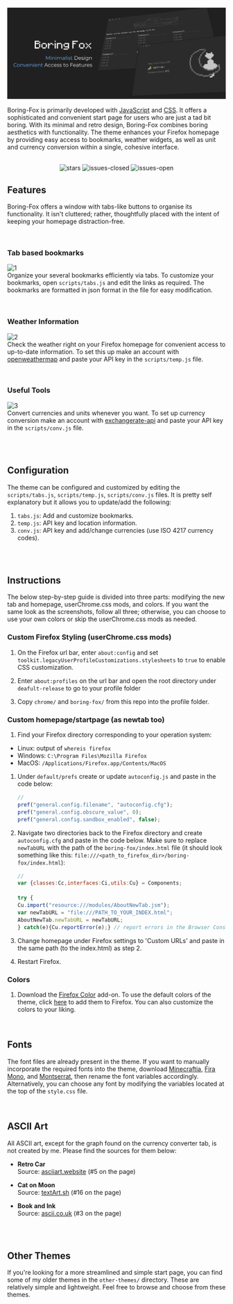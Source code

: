 ![graphic](./.github/assets/main.png)
<br>

Boring-Fox is primarily developed with [JavaScript](https://en.wikipedia.org/wiki/JavaScript) and [CSS](https://developer.mozilla.org/en-US/docs/Web/CSS). It offers a sophisticated and convenient start page for users who are just a tad bit boring. With its minimal and retro design, Boring-Fox combines boring aesthetics with functionality. The theme enhances your Firefox homepage by providing easy access to bookmarks, weather widgets, as well as unit and currency conversion within a single, cohesive interface.
<br>
<br>
<div align="center">
    
![stars](https://img.shields.io/github/stars/ycatsh/Boring-Fox?&color=2e2e2f&labelColor=202020&style=for-the-badge)
![issues-closed](https://img.shields.io/github/issues-closed/ycatsh/Boring-Fox?color=2e2e2f&labelColor=202020&style=for-the-badge)
![issues-open](https://img.shields.io/github/issues/ycatsh/Boring-Fox?color=2e2e2f&labelColor=202020&style=for-the-badge)
    
</div>

## Features
Boring-Fox offers a window with tabs-like buttons to organise its functionality. It isn't cluttered; rather, thoughtfully placed with the intent of keeping your homepage distraction-free. 

<br>

### Tab based bookmarks
![1](https://github.com/user-attachments/assets/b0207ce3-d3fd-4f9f-b3cb-752f800c5391)
<br>
Organize your several bookmarks efficiently via tabs. To customize your bookmarks, open `scripts/tabs.js` and edit the links as required. The bookmarks are formatted in json format in the file for easy modification.

<br>

### Weather Information 
![2](https://github.com/user-attachments/assets/9a1a400d-3c34-4fe7-b8e9-9d92edc68e95)
<br>
Check the weather right on your Firefox homepage for convenient access to up-to-date information. To set this up make an account with [openweathermap](https://openweathermap.org/) and paste your API key in the `scripts/temp.js` file.

<br>

### Useful Tools 
![3](https://github.com/user-attachments/assets/f3400e3c-9651-44cc-b7e8-4d73c482bc5a)
<br>
Convert currencies and units whenever you want. To set up currency conversion make an account with [exchangerate-api](https://app.exchangerate-api.com/) and paste your API key in the `scripts/conv.js` file.


<br>
<br>


## Configuration  
The theme can be configured and customized by editing the `scripts/tabs.js`, `scripts/temp.js`, `scripts/conv.js` files. It is pretty self explanatory but it allows you to update/add the following:  
1. `tabs.js`: Add and customize bookmarks.
2. `temp.js`: API key and location information.
3. `conv.js`: API key and add/change currencies (use ISO 4217 currency codes).


<br>
<br>


## Instructions   
The below step-by-step guide is divided into three parts: modifying the new tab and homepage, userChrome.css mods, and colors. If you want the same look as the screenshots, follow all three; otherwise, you can choose to use your own colors or skip the userChrome.css mods as needed.

### Custom Firefox Styling (userChrome.css mods)

1. On the Firefox url bar, enter `about:config` and set `toolkit.legacyUserProfileCustomizations.stylesheets` to `true` to enable CSS customization. 

2. Enter `about:profiles` on the url bar and open the root directory under `deafult-release` to go to your profile folder 
   
3. Copy `chrome/` and `boring-fox/` from this repo into the profile folder.

### Custom homepage/startpage (as newtab too)

1. Find your Firefox directory corresponding to your operation system:
- Linux: output of `whereis firefox`
- Windows: `C:\Program Files\Mozilla Firefox`
- MacOS: `/Applications/Firefox.app/Contents/MacOS`
   
1. Under `default/prefs` create or update `autoconfig.js` and paste in the code below:
    ```javascript
    //
    pref("general.config.filename", "autoconfig.cfg");
    pref("general.config.obscure_value", 0);
    pref("general.config.sandbox_enabled", false); 
    ```

2. Navigate two directories back to the Firefox directory and create `autoconfig.cfg` and paste in the code below. Make sure to replace `newTabURL` with the path of the `boring-fox/index.html` file (it should look something like this: `file:///<path_to_firefox_dir>/boring-fox/index.html`):
    ```javascript
    //  
    var {classes:Cc,interfaces:Ci,utils:Cu} = Components;  
    
    try {  
    Cu.import("resource:///modules/AboutNewTab.jsm");  
    var newTabURL = "file:///PATH_TO_YOUR_INDEX.html";  
    AboutNewTab.newTabURL = newTabURL;  
    } catch(e){Cu.reportError(e);} // report errors in the Browser Console  
    ```

3. Change homepage under Firefox settings to 'Custom URLs' and paste in the same path (to the index.html) as step 2.

4. Restart Firefox. 

### Colors

1. Download the [Firefox Color](https://addons.mozilla.org/en-US/firefox/addon/firefox-color/) add-on. To use the default colors of the theme, click [here](https://color.firefox.com/?theme=XQAAAAKEAwAAAAAAAABBKYhm849SCicxcUUSqiuG_ebZUZXOFqq-xzYqmKAKYyDZnHmbjO_VoNYUbmDc3gyZbFcmGEcSMfG8ny6dpdlnCVFOUqWQLLOzXX9FMWXkGoYmv23LdNR0bxjv21c6KuertwF-2DfJrieaJoQiNFgzILPpf7JMvqJC3-4gCbd-jB8szjUT20cXTTEvNV51fgMppmUS9oPJ17SnB84E6hdIg0ll2YYSCofK4P2Komedrb2jIs6b2I2_217C1iobfQ8vbPNz5whJrWZPuzNOFL60yNcXibipXbZddNhCNiBUOfxwgsjHhJAOwGsvPRjpul33ZP4dYjkM1-8zDfX4JS4iS0xZcyahdrJi_th_tTbCnhfq3sfXFkNthF2fVUAyyU8fpCb6uVF3xaPr_Z2Be1xlSY_2pCchjmuvnVCoBOCyxxOBQ5ltOt5eskg0zSl47hr4LP9g8E1MyzfhxxGwW4zU5j1ZRW_bBajyUw3VDGublCv9KsT1) to add them to Firefox. You can also customize the colors to your liking. 

<br>

## Fonts

The font files are already present in the theme. If you want to manually incorporate the required fonts into the theme, download [Minecraftia](https://www.dafont.com/minecraftia.font), [Fira Mono](https://fonts.google.com/specimen/Fira+Mono), and [Montserrat](https://fonts.google.com/specimen/Montserrat), then rename the font variables accordingly. Alternatively, you can choose any font by modifying the variables located at the top of the `style.css` file.

<br>

## ASCII Art

All ASCII art, except for the graph found on the currency converter tab, is not created by me. Please find the sources for them below:  

- **Retro Car**  
  Source: [asciiart.website](https://asciiart.website/index.php?art=transportation/cars) (#5 on the page)

- **Cat on Moon**  
  Source: [textArt.sh](https://textart.sh/topic/moon) (#16 on the page)

- **Book and Ink**  
  Source: [ascii.co.uk](https://ascii.co.uk/art/books) (#3 on the page)



<br>
<br>

## Other Themes 
If you're looking for a more streamlined and simple start page, you can find some of my older themes in the `other-themes/` directory. These are relatively simple and lightweight. Feel free to browse and choose from these themes.